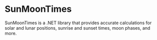 ﻿# SunMoonTimes
SunMoonTimes is a .NET library that provides accurate calculations for solar and lunar positions, sunrise and sunset times, moon phases, and more.